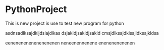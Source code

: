 # PythonProject
This is new project is use to test new program for python

asdnsadlksajdkljdslajdlkas
dsjakldjsakldjsakld
cmsjdlksajdklsajldksajkldsa


eenenenenenenenenenen
neneenennenene
enenenenenenen
